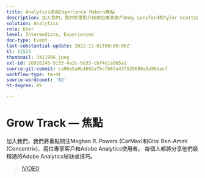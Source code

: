 ```yaml
---
title: Analytics成長Experience Makers焦點
description: 加入我們，我們將重點介紹兩位專家客戶Andy Lunsford和Tyler Scott以及Adobe Analytics使用者。 每個人都將分享他們最精通的Adobe Analytics秘訣或技巧。 他們的工作階段之後會有一個機會即時提問。 您不想錯過這個機會。
solution: Analytics
role: User
level: Intermediate, Experienced
doc-type: Event
last-substantial-update: 2022-12-01T00:00:00Z
kt: 11533
thumbnail: 3411896.jpeg
exl-id: 26916245-9133-4a2c-9a33-cbf4e1a905a1
source-git-commit: ca06e5a8b1602a7bcfb83a43f529680a5a96bacf
workflow-type: tm+mt
source-wordcount: '82'
ht-degree: 0%

---
```


# Grow Track — 焦點

加入我們，我們將重點關注Meghan R. Powers (CarMax)和Gitai Ben-Ammi (Concentrix)、兩位專家客戶和Adobe Analytics使用者。 每個人都將分享他們最精通的Adobe Analytics秘訣或技巧。

>[!VIDEO](https://video.tv.adobe.com/v/3411896/?quality=12&learn=on)

